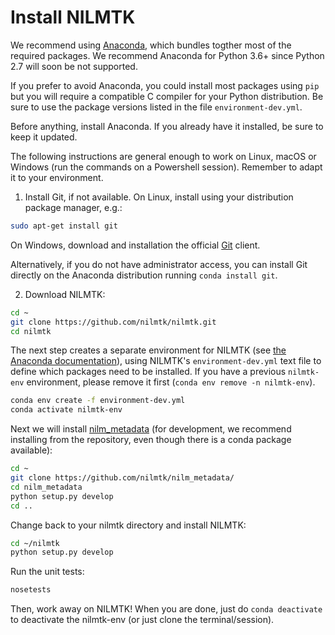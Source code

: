 
# Install NILMTK

We recommend using [Anaconda](https://www.anaconda.com/distribution/), which bundles togther most of the required packages. We recommend Anaconda for Python 3.6+ since Python 2.7 will soon be not supported.

If you prefer to avoid Anaconda, you could install most packages using `pip` but you will require a compatible C compiler for your Python distribution. Be sure to use the package versions listed in the file `environment-dev.yml`.

Before anything, install Anaconda. If you already have it installed, be sure to keep it updated.

The following instructions are general enough to work on Linux, macOS or Windows (run the commands on a Powershell session). Remember to adapt it to your environment.

1. Install Git, if not available. On Linux, install using your distribution package manager, e.g.:

```bash
sudo apt-get install git
```

On Windows, download and installation the official [Git](http://git-scm.com/download/win) client.

Alternatively, if you do not have administrator access, you can install Git directly on the Anaconda distribution running `conda install git`.

2. Download NILMTK:

```bash
cd ~
git clone https://github.com/nilmtk/nilmtk.git
cd nilmtk
```

The next step creates a separate environment for NILMTK (see [the Anaconda documentation]((https://docs.conda.io/projects/conda/en/latest/user-guide/tasks/manage-environments.html))), using NILMTK's `environment-dev.yml` text file to define which packages need to be installed. If you have a previous `nilmtk-env` environment, please remove it first (`conda env remove -n nilmtk-env`).

```bash
conda env create -f environment-dev.yml
conda activate nilmtk-env
```

Next we will install [nilm_metadata](https://github.com/nilmtk/nilm_metadata) (for development, we recommend installing from the repository, even though there is a conda package available):

```bash
cd ~
git clone https://github.com/nilmtk/nilm_metadata/
cd nilm_metadata
python setup.py develop
cd ..
```

Change back to your nilmtk directory and install NILMTK:

```bash
cd ~/nilmtk
python setup.py develop
```

Run the unit tests:

```bash
nosetests
```

Then, work away on NILMTK!  When you are done, just do `conda deactivate` to deactivate the nilmtk-env (or just clone the terminal/session).
